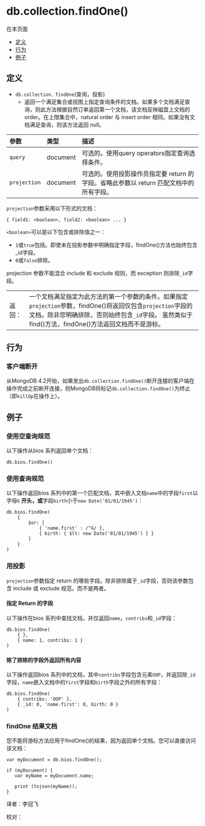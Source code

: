 # db.collection.findOne\(\)

在本页面

* [定义](db-collection-findone.md#definition)
* [行为](db-collection-findone.md#behavior)
* [例子](db-collection-findone.md#examples)

## 定义

* `db.collection.` `findOne`\(查询，投影\)
  * 返回一个满足集合或视图上指定查询条件的文档。如果多个文档满足查询，则此方法根据自然订单返回第一个文档，该文档反映磁盘上文档的 order。在上限集合中，natural order 与 insert order 相同。如果没有文档满足查询，则该方法返回 null。

| 参数 | 类型 | 描述 |
| :--- | :--- | :--- |
| `query` | document | 可选的。使用query operators指定查询选择条件。 |
| `projection` | document | 可选的。使用投影操作员指定要 return 的字段。省略此参数以 return 匹配文档中的所有字段。 |

`projection`参数采用以下形式的文档：

```text
{ field1: <boolean>, field2: <boolean> ... }
```

`<boolean>`可以是以下包含或排除值之一：

* `1`或`true`包括。即使未在投影参数中明确指定字段，findOne\(\)方法也始终包含\_id字段。
* `0`或`false`排除。

projection 参数不能混合 include 和 exclude 规则，而 exception 则排除`_id`字段。

|  |  |
| :--- | :--- |
| 返回： | 一个文档满足指定为此方法的第一个参数的条件。如果指定`projection`参数，findOne\(\)将返回仅包含`projection`字段的文档。除非您明确排除，否则始终包含`_id`字段。  虽然类似于find\(\)方法，findOne\(\)方法返回文档而不是游标。 |

## 行为

### 客户端断开

从MongoDB 4.2开始，如果发出`db.collection.findOne()`断开连接的客户端在操作完成之前断开连接，则MongoDB将标记`db.collection.findOne()`为终止（即`killOp`在操作上）。

## 例子

### 使用空查询规范

以下操作从bios 系列返回单个文档：

```text
db.bios.findOne()
```

### 使用查询规范

以下操作返回bios 系列中的第一个匹配文档，其中嵌入文档`name`中的字段`first`以字母`G` **开头，或**字段`birth`小于`new Date('01/01/1945')`：

```text
db.bios.findOne(
    {
        $or: [
            { 'name.first' : /^G/ },
            { birth: { $lt: new Date('01/01/1945') } }
        ]
    }
)
```

### 用投影

`projection`参数指定 return 的哪些字段。除非排除属于`_id`字段，否则该参数包含 include 或 exclude 规范，而不是两者。

#### 指定 Return 的字段

以下操作在bios 系列中查找文档，并仅返回`name`，`contribs`和`_id`字段：

```text
db.bios.findOne(
    { },
    { name: 1, contribs: 1 }
)
```

#### 除了排除的字段外返回所有内容

以下操作返回bios 系列中的文档，其中`contribs`字段包含元素`OOP`，并返回除`_id`字段，`name`嵌入文档中的`first`字段和`birth`字段之外的所有字段：

```text
db.bios.findOne(
    { contribs: 'OOP' },
    { _id: 0, 'name.first': 0, birth: 0 }
)
```

### findOne 结果文档

您不能将游标方法应用于findOne\(\)的结果，因为返回单个文档。您可以直接访问该文档：

```text
var myDocument = db.bios.findOne();

if (myDocument) {
   var myName = myDocument.name;

   print (tojson(myName));
}
```

译者：李冠飞

校对：

